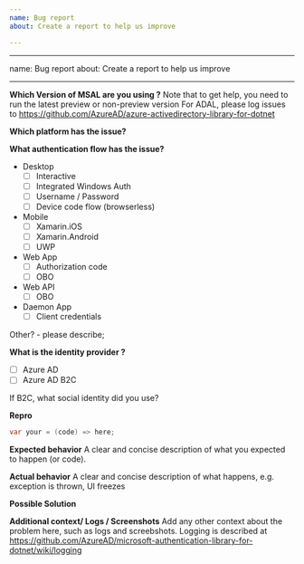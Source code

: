 ```yaml
---
name: Bug report
about: Create a report to help us improve

---
```


---
name: Bug report
about: Create a report to help us improve

---

**Which Version of MSAL are you using ?**
Note that to get help, you need to run the latest preview or non-preview version
For ADAL, please log issues to https://github.com/AzureAD/azure-activedirectory-library-for-dotnet
<!-- E.g. MSAL 2.0.0-preview -->

**Which platform has the issue?**
<!-- Ex: net45, netcore 2.1, UWP, xamarin android, xamarin iOS -->

**What authentication flow has the issue?**
* Desktop 
    * [ ] Interactive
    * [ ] Integrated Windows Auth
    * [ ] Username / Password
    * [ ] Device code flow (browserless)
* Mobile
    * [ ] Xamarin.iOS
    * [ ] Xamarin.Android
    * [ ] UWP
* Web App
    * [ ] Authorization code
    * [ ] OBO
* Web API
    * [ ] OBO
* Daemon App
    * [ ] Client credentials
    
Other? - please describe;

**What is the identity provider ?**
* [ ] Azure AD
* [ ] Azure AD B2C

If B2C, what social identity did you use?

**Repro**

```csharp
var your = (code) => here;
```

**Expected behavior**
A clear and concise description of what you expected to happen (or code).

**Actual behavior**
A clear and concise description of what happens, e.g. exception is thrown, UI freezes  

**Possible Solution**
<!--- Only if you have suggestions on a fix for the bug -->

**Additional context/ Logs / Screenshots**
Add any other context about the problem here, such as logs and screebshots. Logging is described at https://github.com/AzureAD/microsoft-authentication-library-for-dotnet/wiki/logging
